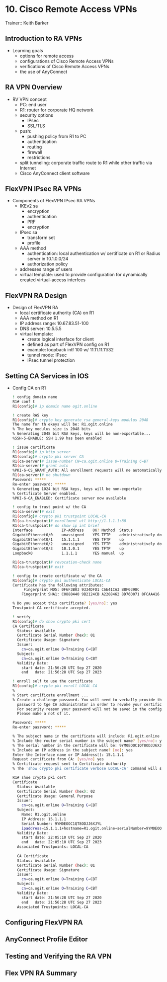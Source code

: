 # 10. Cisco Remote Access VPNs

Trainer:: Keith Barker


## Introduction to RA VPNs

- Learning goals
  - options for remote access
  - configurations of Cisco Remote Access VPNs
  - verifications of Cisco Remote Access VPNs
  - the use of AnyConnect


## RA VPN Overview

- RV VPN concept
  - PC: end user
  - R1: router for corporate HQ network
  - security options
    - IPsec
    - SSL/TLS
  - push:
    - pushing policy from R1 to PC
    - authentication
    - routing
    - firewall
    - restrictions
  - split tunneling: corporate traffic route to R1 while other traffic via Internet
  - Cisco AnyConnect client software


## FlexVPN IPsec RA VPNs

- Components of FlexVPN IPsec RA VPNs
  - IKEv2 sa
    - encryption
    - authentication
    - PRF
    - encryption
  - IPsec sa
    - transform set
    - profile
  - AAA method
    - authentication: local authentication w/ certificate on R1 or Radius server in 10.1.0.0/24
    - authorization policy
  - addresses range of users
  - virtual template: used to provide configuration for dynamically created virtual-access interfces


## FlexVPN RA Design

- Design of FlexVPN RA
  - local certificate authority (CA) on R1
  - AAA method on R1
  - IP address range: 10.67.83.51-100
  - DNS server: 10.5.5.5
  - virtual template:
    - create logical interface for client
    - defined as part of FlexVPN config on R1
    - example: loopback intf 100 w/ 11.11.11.11/32
    - tunnel mode: IPsec
    - IPsec tunnel protection


## Setting CA Services in IOS

- Config CA on R1

  ```bash
  ! config domain name
  R1# conf t
  R1(config)# ip domain name ogit.online

  ! create RAS key
  R1(config)# crypto key generate rsa general-keys modulus 2048
  The name for th ekeys will be: R1.ogit.online
  % The key modulus size is 2048 bits
  % Generating 2048 bit RSA keys, keys will be non-exportable...
  %SSH-5-ENABLE: SSH 1.99 has been enabled

  ! issue certificate
  R1(config)# ip http server
  R1(config)# crypto pki server CA
  R1(ca-server)# issue-number CN=ca.ogit.online O=Training C=BT
  R1(ca-server)# grant auto
  %PKI-6-CS_GRANT_AUTO: All enrollment requests will ne automatically granted.
  R1(ca-server)# no shutdown
  Password: *****
  Re-enter password: *****
  % Generating 1024 bit RSA keys, keys will be non-exportale
  % Certificate Server enabled.
  %PKI-6-CA_ENABLED: Certificate server now available

  ! config to trust point w/ the CA
  R1(ca-server)# exit
  R1(config)# crypto pki trustpoint LOCAL-CA
  R1(ca-trustpoint)# enrollment utl http://1.1.1.1:80
  R1(ca-trustpoint)# do show ip int brief
  Interface             IP-Address    OK? Method  Status                Protocol
  GigabitEthernet0/0    unassigned    YES TFTP    administratively down down
  GigabitEthernet0/1    15.1.1.1      YES TFTP    up                    up
  GigabitEthernet0/2    unassigned    YES TFTP    administratively down down
  GigabitEthernet0/3    10.1.0.1      YES TFTP    up                    up
  Loopback0             1.1.1.1       YES manual  up                    up

  R1(ca-trustpoint)# revocation-check none
  R1(ca-trustpoint)# exit

  ! config to create certificate w/ the CA
  R1(config)# crypto pki authenticate LOCAL-CA
  Certificate has the following attributes:
       Fingerprint MD5: 0F6F3B03 9334DFD1 C6E41CA3 B8F0398C
      Fingerprint SHA1: C0888440 9B2124CB A2288462 8D76D071 8FCAA416
  
  % Do you accept this certificate? [yes/no]: yes
  Trustpoint CA certificate accepted.

  ! verify
  R1(config)# do show crypto pki cert
  CA Certificate
    Status: Available
    Certificate Serial Number (hex): 01
    Certificate Usage: Signature
    Issuer:
      cn=ca.ogit.online O=Training C=CBT
    Subject: 
      cn=ca.ogit.online O=Training C=CBT
    Validity Date:
      start date: 21:56:28 UTC Sep 27 2020
      end   date: 21:56:28 UTC Sep 27 2023

  ! enroll self to use the certificate
  R1(config)# crypto pki enroll LOCAL-CA
  %
  % Start certificate enrollment ...
  % Create a challenge password. You will need to verbally provide this
    password to tge CA administrator in order to revoke your certificate.
    For security reason your password will not be saved in the configuration.
    Please make a not of it.
  
  Password: *****
  Re-enter password: *****

  % The subject name in the certificate will include: R1.ogit.online
  % Include the router serial number in the subject name? [yes/no]: yes
  % The serial number in the certificate will be: 9YM0EOOC1QT8ODJJ6XJYL
  % Include an IP address in the subject name? [no]: yes
  Enter the Interface name or IP Address[]: 15.1.1.1
  Request certificate from CA: [yes/no] yes
  % Certificate request sent to Certificate Authority
  % The 'show crypto pki certificate verbose LOCAL-CA' command will show the fingerprints.

  R1# shoe crypto pki cert
  Certificate
    Status: Available
    Certificate Serial Number (hex): 02
    Certificate Usage: General Purpose
    Issuer:
      cn=ca.ogit.online O=Training C=CBT
    Subject:
      Name: R1.ogit.online
      IP Address: 15.1.1.1
      Serial Number: 9YM0EOOC1QT8ODJJ6XJYL
      ipaddress=15.1.1.1+hostname=R1.ogit.online+serialNumber=9YM0EOOC1QT8ODJJ6XJYL
    Validity Date:
      start date: 22:05:10 UTC Sep 27 2020
      end   date: 22:05:10 UTC Sep 27 2023
    Associated Trustpoints: LOCAL-CA
    
    CA Certificate
    Status: Available
    Certificate Serial Number (hex): 01
    Certificate Usage: Signature
    Issuer:
      cn=ca.ogit.online O=Training C=CBT
    Subject: 
      cn=ca.ogit.online O=Training C=CBT
    Validity Date:
      start date: 21:56:28 UTC Sep 27 2020
      end   date: 21:56:28 UTC Sep 27 2023
    Associated Trustpoints: LOCAL-CA
  ```

## Configuring FlexVPN RA




## AnyConnect Profile Editor




## Testing and Verifying the RA VPN




## Flex VPN RA Summary



